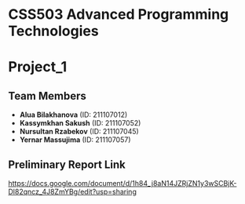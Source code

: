 # CSS503 Advanced Programming Technologies 
# Project_1

## Team Members
+ **Alua Bilakhanova**   (ID: 211107012)
+ **Kassymkhan Sakush**  (ID: 211107052)
+ **Nursultan Rzabekov** (ID: 211107045)
+ **Yernar Massujima**   (ID: 211107057)

## Preliminary Report Link
https://docs.google.com/document/d/1h84_j8aN14JZRjZN1y3wSCBjK-Dl82qncz_4J8ZmYBg/edit?usp=sharing

